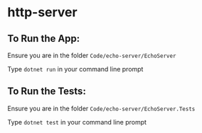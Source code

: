 # http-server

## To Run the App:

Ensure you are in the folder `Code/echo-server/EchoServer`

Type `dotnet run` in your command line prompt

## To Run the Tests:

Ensure you are in the folder `Code/echo-server/EchoServer.Tests`

Type `dotnet test` in your command line prompt
